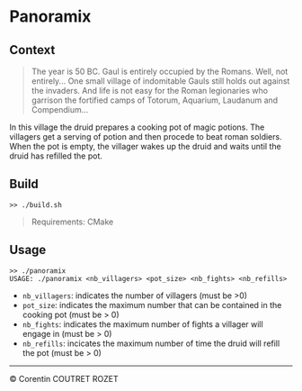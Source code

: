 # Panoramix

## Context

> The year is 50 BC. Gaul is entirely occupied by the Romans. Well, not entirely... One small village of indomitable Gauls still holds out against the invaders. And life is not easy for the Roman legionaries who
garrison the fortified camps of Totorum, Aquarium, Laudanum and Compendium...

In this village the druid prepares a cooking pot of magic potions. The villagers get a serving of potion and
then procede to beat roman soldiers. When the pot is empty, the villager wakes up the druid and waits until
the druid has refilled the pot.

## Build

```
>> ./build.sh
```

> Requirements: CMake

## Usage

```
>> ./panoramix
USAGE: ./panoramix <nb_villagers> <pot_size> <nb_fights> <nb_refills>
```

* `nb_villagers`: indicates the number of villagers (must be >0)
* `pot_size`: indicates the maximum number that can be contained in the cooking pot (must be > 0)
* `nb_fights`: indicates the maximum number of fights a villager will engage in (must be > 0)
* `nb_refills`: incicates the maximum number of time the druid will refill the pot (must be > 0)

---
© Corentin COUTRET ROZET